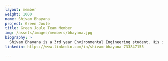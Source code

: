 ```yaml
---
layout: member
weight: 1000
name: Shivam Bhayana
project: Green Joule
title: Green Joule Team Member
img: /assets/images/members/bhayana.jpg
biography: >
  Shivam Bhayana is a 3rd year Environmental Engineering student. His involvment with the Green Joule stems from his interest in the use of algae in wastewater treatment, and the pursuit of alternative fuel sources. 
linkedin: https://www.linkedin.com/in/shivam-bhayana-733847155

---
```

